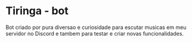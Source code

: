 # Tiringa - bot
Bot criado por pura diversao e curiosidade para escutar musicas em meu servidor no Discord e tambem para testar e criar novas funcionalidades.


